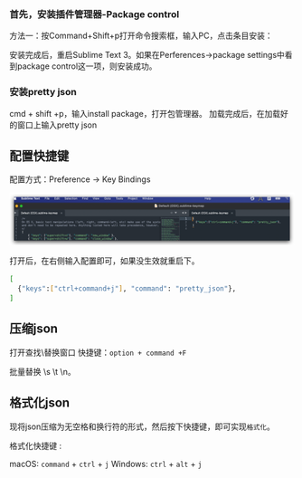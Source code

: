 ### 首先，安装插件管理器-Package control

方法一：按Command+Shift+p打开命令搜索框，输入PC，点击条目安装：



安装完成后，重启Sublime Text 3。如果在Perferences->package settings中看到package control这一项，则安装成功。

### 安装pretty json

cmd + shift +p，输入install package，打开包管理器。
加载完成后，在加载好的窗口上输入pretty json

## 配置快捷键

配置方式：Preference -> Key Bindings

![Xnip2022-04-09_12-05-48](./Xnip2022-04-09_12-05-48.png)

打开后，在右侧输入配置即可，如果没生效就重启下。

```bash
[
  {"keys":["ctrl+command+j"], "command": "pretty_json"},
]
```

## 压缩json

打开查找\替换窗口
快捷键：`option + command +F`

批量替换 \s \t \n。

## 格式化json

现将json压缩为无空格和换行符的形式，然后按下快捷键，即可实现`格式化`。

格式化快捷键 :

macOS: `command` + `ctrl` + `j`
Windows: `ctrl` + `alt` + `j`
